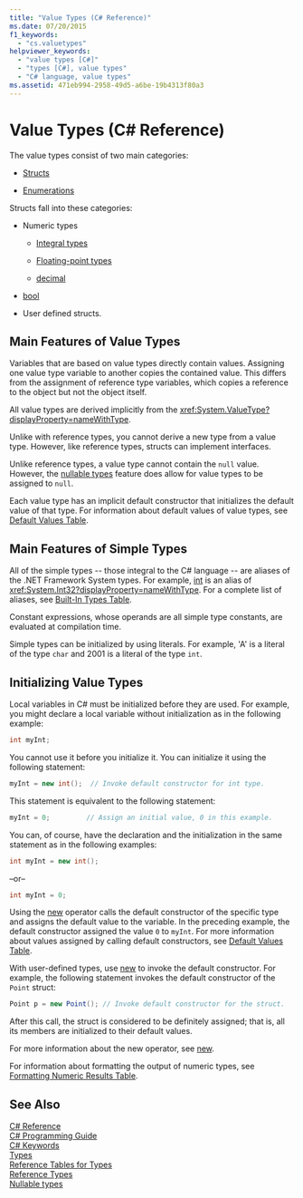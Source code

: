 ```yaml
---
title: "Value Types (C# Reference)"
ms.date: 07/20/2015
f1_keywords: 
  - "cs.valuetypes"
helpviewer_keywords: 
  - "value types [C#]"
  - "types [C#], value types"
  - "C# language, value types"
ms.assetid: 471eb994-2958-49d5-a6be-19b4313f80a3
---
```

# Value Types (C# Reference)
The value types consist of two main categories:  
  
-   [Structs](../../../csharp/language-reference/keywords/struct.md)  
  
-   [Enumerations](../../../csharp/language-reference/keywords/enum.md)  
  
 Structs fall into these categories:  
  
-   Numeric types  
  
    -   [Integral types](../../../csharp/language-reference/keywords/integral-types-table.md)  
  
    -   [Floating-point types](../../../csharp/language-reference/keywords/floating-point-types-table.md)  
  
    -   [decimal](../../../csharp/language-reference/keywords/decimal.md)  
  
-   [bool](../../../csharp/language-reference/keywords/bool.md)  
  
-   User defined structs.  
  
## Main Features of Value Types  
 Variables that are based on value types directly contain values. Assigning one value type variable to another copies the contained value. This differs from the assignment of reference type variables, which copies a reference to the object but not the object itself.  
  
 All value types are derived implicitly from the <xref:System.ValueType?displayProperty=nameWithType>.  
  
 Unlike with reference types, you cannot derive a new type from a value type. However, like reference types, structs can implement interfaces.  
  
 Unlike reference types, a value type cannot contain the `null` value. However, the [nullable types](../../../csharp/programming-guide/nullable-types/index.md) feature does allow for value types to be assigned to `null`.  
  
 Each value type has an implicit default constructor that initializes the default value of that type. For information about default values of value types, see [Default Values Table](../../../csharp/language-reference/keywords/default-values-table.md).  
  
## Main Features of Simple Types  
 All of the simple types -- those integral to the C# language -- are aliases of the .NET Framework System types. For example, [int](../../../csharp/language-reference/keywords/int.md) is an alias of <xref:System.Int32?displayProperty=nameWithType>. For a complete list of aliases, see [Built-In Types Table](../../../csharp/language-reference/keywords/built-in-types-table.md).  
  
 Constant expressions, whose operands are all simple type constants, are evaluated at compilation time.  
  
 Simple types can be initialized by using literals. For example, 'A' is a literal of the type `char` and 2001 is a literal of the type `int`.  
  
## Initializing Value Types  
 Local variables in C# must be initialized before they are used. For example, you might declare a local variable without initialization as in the following example:  
  
```csharp  
int myInt;  
```  
  
 You cannot use it before you initialize it. You can initialize it using the following statement:  
  
```csharp  
myInt = new int();  // Invoke default constructor for int type.  
```  
  
 This statement is equivalent to the following statement:  
  
```csharp  
myInt = 0;         // Assign an initial value, 0 in this example.  
```  
  
 You can, of course, have the declaration and the initialization in the same statement as in the following examples:  
  
```csharp  
int myInt = new int();  
```  
  
 –or–  
  
```csharp  
int myInt = 0;  
```  
  
 Using the [new](../../../csharp/language-reference/keywords/new.md) operator calls the default constructor of the specific type and assigns the default value to the variable. In the preceding example, the default constructor assigned the value `0` to `myInt`. For more information about values assigned by calling default constructors, see [Default Values Table](../../../csharp/language-reference/keywords/default-values-table.md).  
  
 With user-defined types, use [new](../../../csharp/language-reference/keywords/new.md) to invoke the default constructor. For example, the following statement invokes the default constructor of the `Point` struct:  
  
```csharp  
Point p = new Point(); // Invoke default constructor for the struct.  
```  
  
 After this call, the struct is considered to be definitely assigned; that is, all its members are initialized to their default values.  
  
 For more information about the new operator, see [new](../../../csharp/language-reference/keywords/new.md).  
  
 For information about formatting the output of numeric types, see [Formatting Numeric Results Table](../../../csharp/language-reference/keywords/formatting-numeric-results-table.md).  
  
## See Also  
 [C# Reference](../../../csharp/language-reference/index.md)  
 [C# Programming Guide](../../../csharp/programming-guide/index.md)  
 [C# Keywords](../../../csharp/language-reference/keywords/index.md)  
 [Types](../../../csharp/language-reference/keywords/types.md)  
 [Reference Tables for Types](../../../csharp/language-reference/keywords/reference-tables-for-types.md)  
 [Reference Types](../../../csharp/language-reference/keywords/reference-types.md)  
 [Nullable types](../../programming-guide/nullable-types/index.md)  
